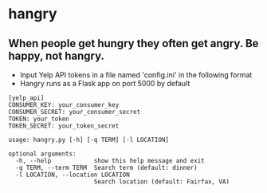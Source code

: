 # hangry
## When people get hungry they often get angry. Be happy, not hangry.

* Input Yelp API tokens in a file named 'config.ini' in the following format
* Hangry runs as a Flask app on port 5000 by default

```
[yelp_api]
CONSUMER_KEY: your_consumer_key
CONSUMER_SECRET: your_consumer_secret
TOKEN: your_token
TOKEN_SECRET: your_token_secret
```

```
usage: hangry.py [-h] [-q TERM] [-l LOCATION]

optional arguments:
  -h, --help            show this help message and exit
  -q TERM, --term TERM  Search term (default: dinner)
  -l LOCATION, --location LOCATION
                        Search location (default: Fairfax, VA)
```